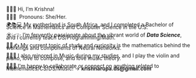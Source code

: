 <p style="line-height: 0.5;">
  👋😊🤝&nbsp;Hi, I’m Krishna! 
</p>
<p style="line-height: 0.5;">
  🌼🌷🌻&nbsp;&nbsp;Pronouns: She/Her.
</p>
<p style="line-height: 0.5;">
  🌍📚💻&nbsp;My motherland is South Africa, and I completed a Bachelor of Science in Mathematics and Computer Science in the U.S.
</p>
<p style="line-height: 0.5;">
  ☀️📈✨&nbsp;I’m fervently passionate about the vibrant world of <b><em>Data Science</em></b>, and I currently teach DS/Programming/Math.
</p>
<p style="line-height: 0.5;">
  🌱📘✍️&nbsp;My current topic of study and curiosity is the mathematics behind the workings and components of Neural Networks.
</p>
<p style="line-height: 0.5;">
  🎻🎹🎼&nbsp;I also minored in Music during my studies, and I play the violin and piano, love to compose, and love music theory.
</p>
<p style="line-height: 0.5;">
  📨💬💼&nbsp;I'm happy to collaborate or connect on anything related to Mathematics/CS/DS/Music! -> <b>krishnarupa.ds@gmail.com</b> 
</p>


<!---
krishnarupa1008/krishnarupa1008 is a ✨ special ✨ repository because its `README.md` (this file) appears on your GitHub profile.
You can click the Preview link to take a look at your changes.
--->
